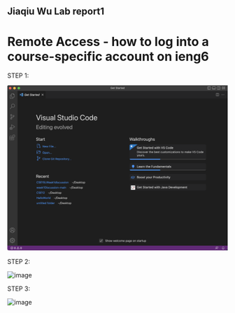 ## Jiaqiu Wu Lab report1
# Remote Access - how to log into a course-specific account on ieng6
STEP 1:

![image](Figure1.png)

STEP 2:

![image](Figure2.rng)

STEP 3:

![image](Figure3.rng)
